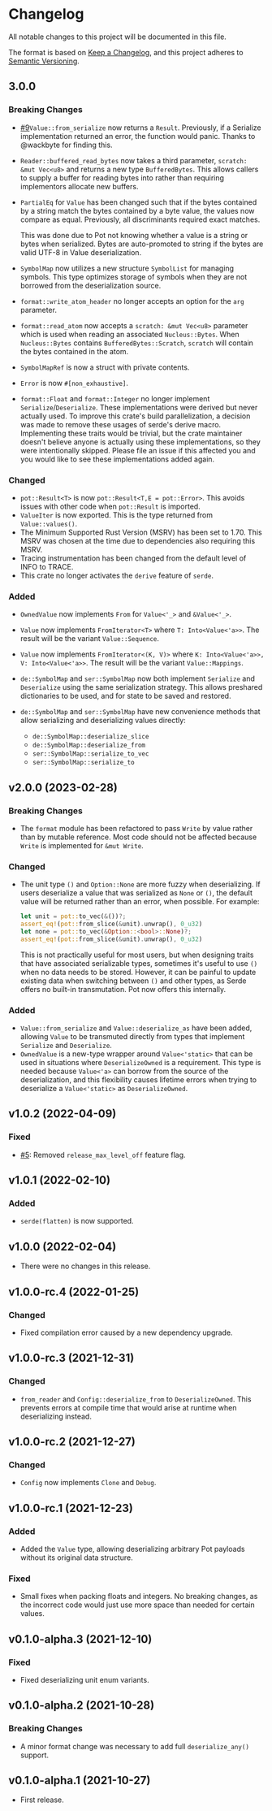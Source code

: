 # Changelog

All notable changes to this project will be documented in this file.

The format is based on [Keep a Changelog](https://keepachangelog.com/en/1.0.0/),
and this project adheres to [Semantic Versioning](https://semver.org/spec/v2.0.0.html).

## 3.0.0

### Breaking Changes

- [#9][9]`Value::from_serialize` now returns a `Result`. Previously, if a Serialize
  implementation returned an error, the function would panic. Thanks to
  @wackbyte for finding this.
- `Reader::buffered_read_bytes` now takes a third parameter, `scratch: &mut
  Vec<u8>` and returns a new type `BufferedBytes`. This allows callers to supply
  a buffer for reading bytes into rather than requiring implementors allocate
  new buffers.
- `PartialEq` for `Value` has been changed such that if the bytes contained by a
  string match the bytes contained by a byte value, the values now compare as
  equal. Previously, all discriminants required exact matches.

  This was done due to Pot not knowing whether a value is a string or bytes when
  serialized. Bytes are auto-promoted to string if the bytes are valid UTF-8 in
  Value deserialization.
- `SymbolMap` now utilizes a new structure `SymbolList` for managing symbols.
  This type optimizes storage of symbols when they are not borrowed from the
  deserialization source.
- `format::write_atom_header` no longer accepts an option for the `arg`
  parameter.
- `format::read_atom` now accepts a `scratch: &mut Vec<u8>` parameter which is
  used when reading an associated `Nucleus::Bytes`. When `Nucleus::Bytes`
  contains `BufferedBytes::Scratch`, `scratch` will contain the bytes contained
  in the atom.
- `SymbolMapRef` is now a struct with private contents.
- `Error` is now `#[non_exhaustive]`.
- `format::Float` and `format::Integer` no longer implement
  `Serialize`/`Deserialize`. These implementations were derived but never
  actually used. To improve this crate's build parallelization, a decision was
  made to remove these usages of serde's derive macro. Implementing these traits
  would be trivial, but the crate maintainer doesn't believe anyone is actually
  using these implementations, so they were intentionally skipped. Please file
  an issue if this affected you and you would like to see these implementations
  added again.

### Changed

- `pot::Result<T>` is now `pot::Result<T,E = pot::Error>`. This avoids issues
  with other code when `pot::Result` is imported.
- `ValueIter` is now exported. This is the type returned from `Value::values()`.
- The Minimum Supported Rust Version (MSRV) has been set to 1.70. This MSRV was
  chosen at the time due to dependencies also requiring this MSRV.
- Tracing instrumentation has been changed from the default level of INFO to
  TRACE.
- This crate no longer activates the `derive` feature of `serde`.

### Added

- `OwnedValue` now implements `From` for `Value<'_>` and `&Value<'_>`.
- `Value` now implements `FromIterator<T>` where `T: Into<Value<'a>>`. The
  result will be the variant `Value::Sequence`.
- `Value` now implements `FromIterator<(K, V)>` where `K: Into<Value<'a>>, V:
  Into<Value<'a>>`. The result will be the variant `Value::Mappings`.
- `de::SymbolMap` and `ser::SymbolMap` now both implement `Serialize` and
  `Deserialize` using the same serialization strategy. This allows preshared
  dictionaries to be used, and for state to be saved and restored.
- `de::SymbolMap` and `ser::SymbolMap` have new convenience methods that allow
  serializing and deserializing values directly:

  - `de::SymbolMap::deserialize_slice`
  - `de::SymbolMap::deserialize_from`
  - `ser::SymbolMap::serialize_to_vec`
  - `ser::SymbolMap::serialize_to`

[9]: https://github.com/khonsulabs/pot/issues/9

## v2.0.0 (2023-02-28)

### Breaking Changes

- The `format` module has been refactored to pass `Write` by value rather than
  by mutable reference. Most code should not be affected because `Write` is
  implemented for `&mut Write`.

### Changed

- The unit type `()` and `Option::None` are more fuzzy when deserializing. If
  users deserialize a value that was serialized as `None` or `()`, the default
  value will be returned rather than an error, when possible. For example:

  ```rust
  let unit = pot::to_vec(&())?;
  assert_eq!(pot::from_slice(&unit).unwrap(), 0_u32)
  let none = pot::to_vec(&Option::<bool>::None)?;
  assert_eq!(pot::from_slice(&unit).unwrap(), 0_u32)
  ```

  This is not practically useful for most users, but when designing traits that
  have associated serializable types, sometimes it's useful to use `()` when no
  data needs to be stored. However, it can be painful to update existing data
  when switching between `()` and other types, as Serde offers no built-in
  transmutation. Pot now offers this internally.

### Added

- `Value::from_serialize` and `Value::deserialize_as` have been added, allowing
  `Value` to be transmuted directly from types that implement `Serialize` and
  `Deserialize`.
- `OwnedValue` is a new-type wrapper around `Value<'static>` that can be used in
  situations where `DeserializeOwned` is a requirement. This type is needed
  because `Value<'a>` can borrow from the source of the deserialization, and
  this flexibility causes lifetime errors when trying to deserialize a
  `Value<'static>` as `DeserializeOwned`.

## v1.0.2 (2022-04-09)

### Fixed

- [#5][5]: Removed `release_max_level_off` feature flag.

[5]: https://github.com/khonsulabs/pot/issues/5

## v1.0.1 (2022-02-10)

### Added

- `serde(flatten)` is now supported.

## v1.0.0 (2022-02-04)

- There were no changes in this release.

## v1.0.0-rc.4 (2022-01-25)

### Changed

- Fixed compilation error caused by a new dependency upgrade.

## v1.0.0-rc.3 (2021-12-31)

### Changed

- `from_reader` and `Config::deserialize_from` to `DeserializeOwned`. This
  prevents errors at compile time that would arise at runtime when deserializing
  instead.

## v1.0.0-rc.2 (2021-12-27)

### Changed

- `Config` now implements `Clone` and `Debug`.

## v1.0.0-rc.1 (2021-12-23)

### Added

- Added the `Value` type, allowing deserializing arbitrary Pot payloads without its
  original data structure.

### Fixed

- Small fixes when packing floats and integers. No breaking changes, as the
  incorrect code would just use more space than needed for certain values.

## v0.1.0-alpha.3 (2021-12-10)

### Fixed

- Fixed deserializing unit enum variants.

## v0.1.0-alpha.2 (2021-10-28)

### Breaking Changes

- A minor format change was necessary to add full `deserialize_any()` support.

## v0.1.0-alpha.1 (2021-10-27)

- First release.
